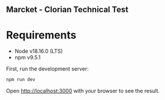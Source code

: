 ## Marcket - Clorian Technical Test

# Requirements

- Node v18.16.0 (LTS)
- npm v9.5.1

First, run the development server:

```bash
npm run dev
```

Open [http://localhost:3000](http://localhost:3000) with your browser to see the result.
